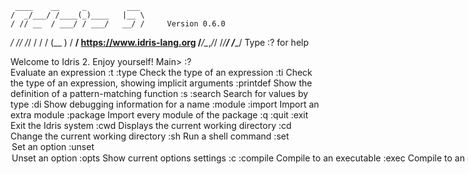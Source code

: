      ____    __     _         ___
    /  _/___/ /____(_)____   |__ \
    / // __  / ___/ / ___/   __/ /     Version 0.6.0
  _/ // /_/ / /  / (__  )   / __/      https://www.idris-lang.org
 /___/\__,_/_/  /_/____/   /____/      Type :? for help

Welcome to Idris 2.  Enjoy yourself!
Main> :?    
 <expr>                                                Evaluate an expression
 :t :type          <expr>                              Check the type of an expression
 :ti               <expr>                              Check the type of an expression, showing implicit arguments
 :printdef         <expr>                              Show the definition of a pattern-matching function
 :s :search        <expr>                              Search for values by type
 :di               <name>                              Show debugging information for a name
 :module :import   <module>                            Import an extra module
 :package          <string>                            Import every module of the package
 :q :quit :exit                                        Exit the Idris system
 :cwd                                                  Displays the current working directory
 :cd               <string>                            Change the current working directory
 :sh               <string>                            Run a shell command
 :set              <option>                            Set an option
 :unset            <option>                            Unset an option
 :opts                                                 Show current options settings
 :c :compile       <file> <expr>                       Compile to an executable
 :exec             <expr>                              Compile to an executable and run
 :directive        <string>                            Set a codegen-specific directive
 :l :load          <string>                            Load a file
 :r :reload                                            Reload current file
 :e :edit                                              Edit current file using $EDITOR or $VISUAL
 :miss :missing    <name>                              Show missing clauses
 :total            <name>                              Check the totality of a name
 :doc              <keyword|expr>                      Show documentation for a keyword, a name, or a primitive
 :browse           <module>                            Browse contents of a namespace
 :log :logging     <string> <number>                   Set logging level
 :consolewidth     <number|auto>                       Set the width of the console output (0 for unbounded) (auto by default)
 :colour :color    (on|off)                            Whether to use colour for the console output (enabled by default)
 :m :metavars                                          Show remaining proof obligations (metavariables or holes)
 :typeat           <l:number> <c:number> <n:string>    Show type of term <n> defined on line <l> and column <c>
 :cs :casesplit    <l:number> <c:number> <n:string>    Case split term <n> defined on line <l> and column <c>
 :ac :addclause    <l:number> <n:string>               Add clause to term <n> defined on line <l>
 :ml :makelemma    <l:number> <n:string>               Make lemma for term <n> defined on line <l>
 :mc :makecase     <l:number> <n:string>               Make case on term <n> defined on line <l>
 :mw :makewith     <l:number> <n:string>               Add with expression on term <n> defined on line <l>
 :intro            <l:number> <n:string>               Introduce unambiguous constructor in hole <n> defined on line <l>
 :refine           <l:number> <c:number> <h:string> <e:expr>Refine hole <h> with identifier <n> on line <l> and column <c>
 :ps :proofsearch  <l:number> <n:string> <h:[name]>    Search for a proof
 :psnext                                               Show next proof
 :gd               <l:number> <n:string> <r:number|0>  Try to generate a definition using proof-search
 :gdnext                                               Show next definition
 :version                                              Display the Idris version
 :? :h :help       <string>                            Display help text, optionally of a specific command.
 :let              <decls>                             Define a new value.
 :fs :fsearch      <expr>                              Search for global definitions by sketching the names distribution of the wanted type(s).
